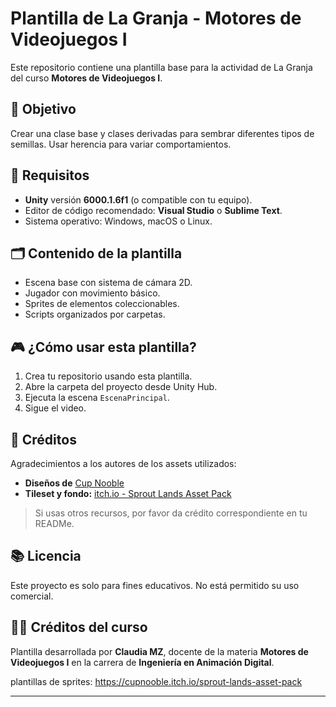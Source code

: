 # Plantilla de La Granja - Motores de Videojuegos I

Este repositorio contiene una plantilla base para la actividad de La Granja del curso **Motores de Videojuegos I**. 

## 🎯 Objetivo

Crear una clase base y clases derivadas para sembrar diferentes tipos de semillas. Usar herencia para variar comportamientos.


## 🧩 Requisitos

- **Unity** versión **6000.1.6f1** (o compatible con tu equipo).
- Editor de código recomendado: **Visual Studio** o **Sublime Text**.
- Sistema operativo: Windows, macOS o Linux.

## 🗂️ Contenido de la plantilla

- Escena base con sistema de cámara 2D.
- Jugador con movimiento básico.
- Sprites de elementos coleccionables.
- Scripts organizados por carpetas.

## 🎮 ¿Cómo usar esta plantilla?

1. Crea tu repositorio usando esta plantilla.
2. Abre la carpeta del proyecto desde Unity Hub.
3. Ejecuta la escena `EscenaPrincipal`.
4. Sigue el video.

## 🧾 Créditos

Agradecimientos a los autores de los assets utilizados:

- **Diseños de** [Cup  Nooble](https://cupnooble.carrd.co/)
- **Tileset y fondo:** [itch.io - Sprout Lands Asset Pack](https://cupnooble.itch.io/sprout-lands-asset-pack) 


>Si usas otros recursos, por favor da crédito correspondiente en tu READMe.

## 📚 Licencia

Este proyecto es solo para fines educativos. No está permitido su uso comercial.

## 👩‍🏫 Créditos del curso

Plantilla desarrollada por **Claudia MZ**, docente de la materia **Motores de Videojuegos I** en la carrera de **Ingeniería en Animación Digital**.

plantillas de sprites: https://cupnooble.itch.io/sprout-lands-asset-pack

---

